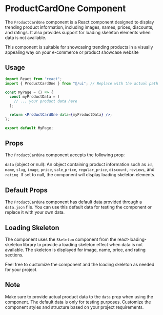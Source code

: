 # ProductCardOne Component

The `ProductCardOne` component is a React component designed to display trending product information, including images, names, prices, discounts, and ratings. It also provides support for loading skeleton elements when data is not available.

This component is suitable for showcasing trending products in a visually appealing way on your e-commerce or product showcase website

## Usage

```jsx
import React from "react";
import { ProductCardOne } from "@/ui"; // Replace with the actual path to the ProductCardOne component

const MyPage = () => {
  const myProductData = [
    // ... your product data here
  ];

  return <ProductCardOne data={myProductData} />;
};

export default MyPage;
```

## Props

The `ProductCardOne` component accepts the following prop:

`data` (object or null): An object containing product information such as `id`, `name`, `slug`, `image`, `price`, `sale_price`, `regular_price`, `discount`, `reviews`, and `rating`. If set to null, the component will display loading skeleton elements.

## Default Props

The `ProductCardOne` component has default data provided through a `data.json` file. You can use this default data for testing the component or replace it with your own data.

## Loading Skeleton

The component uses the `Skeleton` component from the react-loading-skeleton library to provide a loading skeleton effect when data is not available. The skeleton is displayed for image, name, price, and rating sections.

Feel free to customize the component and the loading skeleton as needed for your project.

## Note

Make sure to provide actual product data to the `data` prop when using the component. The default data is only for testing purposes. Customize the component styles and structure based on your project requirements.
